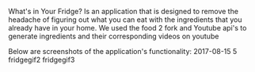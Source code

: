 What's in Your Fridge? Is an application that is designed to remove the headache of figuring out what you can eat with the ingredients that you already have in your home.
We used the food 2 fork and Youtube api's to generate ingredients and their corresponding videos on youtube

Below are screenshots of the application's functionality:
2017-08-15 5
fridgegif2
fridgegif3
